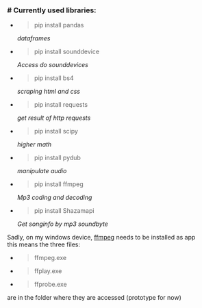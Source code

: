 <h3># Currently used libraries:</h3>
<ul>
	<li><p><blockquote>pip install pandas</blockquote></p><p><i>dataframes</i></p></li>
	<li><p><blockquote>pip install sounddevice</blockquote></p><i>Access do sounddevices</i><p></p></li>
	<li><p><blockquote>pip install bs4</blockquote></p><p><i>scraping html and css</i></p></li>
	<li><p><blockquote>pip install requests</blockquote></p><p><i>get result of http requests</i></p></li>
	<li><p><blockquote>pip install scipy</blockquote></p><p><i>higher math</i></p></li>
	<li><p><blockquote>pip install pydub</blockquote></p><p><i>manipulate audio</i></p></li>
	<li><p><blockquote>pip install ffmpeg</blockquote></p><p><i>Mp3 coding and decoding</i></p></li>
	<li><p><blockquote>pip install Shazamapi</blockquote></p><p><i>Get songinfo by mp3 soundbyte</i></p></li>
</ul>
<p>
Sadly, on my windows device, <a href="https://www.ffmpeg.org/download.html">ffmpeg</a> needs to be installed as app</br>
this means the three files:
<ul>
<li><blockquote>ffmpeg.exe</blockquote></li>
<li><blockquote>ffplay.exe</blockquote></li>
<li><blockquote>ffprobe.exe</blockquote></li>
</ul>
are in the folder where they are accessed (prototype for now)
</p>


